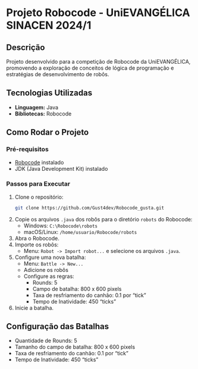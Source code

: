 # Projeto Robocode - UniEVANGÉLICA SINACEN 2024/1

## Descrição

Projeto desenvolvido para a competição de Robocode da UniEVANGÉLICA, promovendo a exploração de conceitos de lógica de programação e estratégias de desenvolvimento de robôs.

## Tecnologias Utilizadas

- **Linguagem:** Java
- **Bibliotecas:** Robocode

## Como Rodar o Projeto

### Pré-requisitos

- [Robocode](https://robocode.sourceforge.io/) instalado
- JDK (Java Development Kit) instalado

### Passos para Executar

1. Clone o repositório:
    ```sh
    git clone https://github.com/Gust4dev/Robocode_gusta.git
    ```
2. Copie os arquivos `.java` dos robôs para o diretório `robots` do Robocode:
    - Windows: `C:\Robocode\robots`
    - macOS/Linux: `/home/usuario/Robocode/robots`
3. Abra o Robocode.
4. Importe os robôs:
    - Menu: `Robot -> Import robot...` e selecione os arquivos `.java`.
5. Configure uma nova batalha:
    - Menu: `Battle -> New...`
    - Adicione os robôs
    - Configure as regras:
        - Rounds: 5
        - Campo de batalha: 800 x 600 pixels
        - Taxa de resfriamento do canhão: 0.1 por “tick”
        - Tempo de Inatividade: 450 “ticks”
6. Inicie a batalha.

## Configuração das Batalhas

- Quantidade de Rounds: 5
- Tamanho do campo de batalha: 800 x 600 pixels
- Taxa de resfriamento do canhão: 0.1 por “tick”
- Tempo de Inatividade: 450 “ticks”
